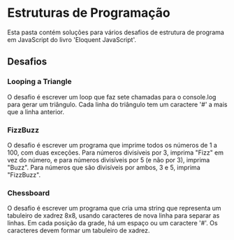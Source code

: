 # Estruturas de Programação

Esta pasta contém soluções para vários desafios de estrutura de programa em JavaScript do livro 'Eloquent JavaScript'.

## Desafios

### Looping a Triangle

O desafio é escrever um loop que faz sete chamadas para o console.log para gerar um triângulo. Cada linha do triângulo tem um caractere '#' a mais que a linha anterior.

### FizzBuzz

O desafio é escrever um programa que imprime todos os números de 1 a 100, com duas exceções. Para números divisíveis por 3, imprima "Fizz" em vez do número, e para números divisíveis por 5 (e não por 3), imprima "Buzz". Para números que são divisíveis por ambos, 3 e 5, imprima "FizzBuzz".

### Chessboard

O desafio é escrever um programa que cria uma string que representa um tabuleiro de xadrez 8x8, usando caracteres de nova linha para separar as linhas. Em cada posição da grade, há um espaço ou um caractere '#'. Os caracteres devem formar um tabuleiro de xadrez.
